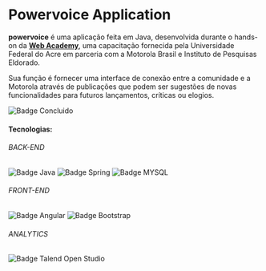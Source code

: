 # Powervoice Application
**powervoice** é uma aplicação feita em Java, desenvolvida durante o hands-on da [**Web Academy**](http://200.129.173.65/), uma capacitação fornecida pela Universidade Federal do Acre em parceria com a Motorola Brasil e Instituto de Pesquisas Eldorado.

Sua função é fornecer uma interface de conexão entre a comunidade e a Motorola através de publicações que podem ser sugestões de novas funcionalidades para futuros lançamentos, críticas ou elogios.

![Badge Concluido](http://img.shields.io/static/v1?label=STATUS&message=CONCLUIDO&color=GREEN&style=for-the-badge)

#### Tecnologias:

###### BACK-END

![Badge Java](https://img.shields.io/badge/Java-ED8B00?style=for-the-badge&logo=java&logoColor=white)
![Badge Spring](https://img.shields.io/badge/Spring-6DB33F?style=for-the-badge&logo=spring&logoColor=white)
![Badge MYSQL](https://img.shields.io/badge/MySQL-00000F?style=for-the-badge&logo=mysql&logoColor=white)

###### FRONT-END

![Badge Angular](https://img.shields.io/badge/Angular-DD0031?style=for-the-badge&logo=angular&logoColor=white)
![Badge Bootstrap](https://img.shields.io/badge/Bootstrap-563D7C?style=for-the-badge&logo=bootstrap&logoColor=white)

###### ANALYTICS

![Badge Talend Open Studio](https://img.shields.io/badge/Talend%20Open%20Studio-F2676A?style=for-the-badge&logo=talend&logoColor=white)
